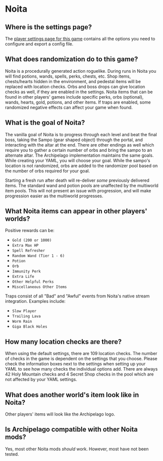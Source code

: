 # Noita

## Where is the settings page?

The [player settings page for this game](../player-settings) contains all the options you need to configure and export a
config file.

## What does randomization do to this game?

Noita is a procedurally generated action roguelike. During runs in Noita you will find potions, wands, spells, perks,
chests, etc. Shop items, chests/hearts hidden in the environment, and pedestal items will be replaced with location
checks. Orbs and boss drops can give location checks as well, if they are enabled in the settings.
Noita items that can be found in other players' games include specific perks, orbs (optional), wands, hearts, gold,
potions, and other items. If traps are enabled, some randomized negative effects can affect your game when found.

## What is the goal of Noita?

The vanilla goal of Noita is to progress through each level and beat the final boss, taking the Sampo
(gear shaped object) through the portal, and interacting with the altar at the end. There are other endings as well
which require you to gather a certain number of orbs and bring the sampo to an alternate altar.
The Archipelago implementation maintains the same goals. While creating your YAML, you will choose your goal.
While the sampo's location is not randomized, orbs are added to the randomizer pool based on the number of orbs
required for your goal.

Starting a fresh run after death will re-deliver *some* previously delivered items. The standard wand and potion pools
are unaffected by the multiworld item pools. This will not present an issue with progression, and will make
progression easier as the multiworld progresses.

## What Noita items can appear in other players' worlds?

Positive rewards can be:

* `Gold (200 or 1000)`
* `Extra Max HP`
* `Spell Refresher`
* `Random Wand (Tier 1 - 6)`
* `Potion`
* `Orb`
* `Immunity Perk`
* `Extra Life`
* `Other Helpful Perks`
* `Miscellaneous Other Items`

Traps consist of all "Bad" and "Awful" events from Noita's native stream integration. Examples include:

* `Slow Player`
* `Trailing Lava`
* `Worm Rain`
* `Giga Black Holes`

## How many location checks are there?

When using the default settings, there are 109 location checks. The number of checks in the game is dependent on the settings that you choose.
Please check the information boxes next to the settings when setting up your YAML to see how many checks the individual options add.
There are always 42 Holy Mountain checks and 4 Secret Shop checks in the pool which are not affected by your YAML settings.

## What does another world's item look like in Noita?

Other players' items will look like the Archipelago logo.

## Is Archipelago compatible with other Noita mods?

Yes, most other Noita mods *should* work. However, most have not been tested.
